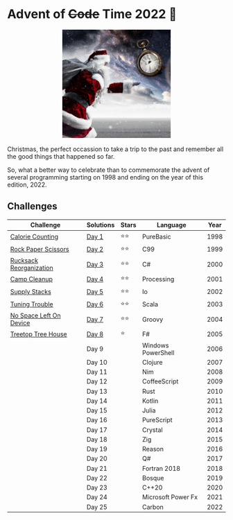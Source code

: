 # Advent of ~~Code~~ Time 2022 🎄

<p align="center">
  <img width=250 src="santa.png">
</p>

Christmas, the perfect occassion to take a trip to the past and remember all the good things that happened so far. 

So, what a better way to celebrate than to commemorate the advent of several programming starting on 1998 and ending on the year of this edition, 2022.

## Challenges

| Challenge                                                       | Solutions         | Stars | Language           | Year |
|-----------------------------------------------------------------|-------------------|-------|--------------------|------|
| [Calorie Counting](https://adventofcode.com/2022/day/1)         | [Day 1](Day%201/) | ⭐⭐    | PureBasic          | 1998 |
| [Rock Paper Scissors](https://adventofcode.com/2022/day/2)      | [Day 2](Day%202/) | ⭐⭐    | C99                | 1999 |
| [Rucksack Reorganization ](https://adventofcode.com/2022/day/3) | [Day 3](Day%203/) | ⭐⭐    | C#                 | 2000 |
| [Camp Cleanup](https://adventofcode.com/2022/day/4)             | [Day 4](Day%204/) | ⭐⭐    | Processing         | 2001 |
| [Supply Stacks](https://adventofcode.com/2022/day/5)            | [Day 5](Day%205/) | ⭐⭐    | Io                 | 2002 |
| [Tuning Trouble](https://adventofcode.com/2022/day/6)           | [Day 6](Day%206/) | ⭐⭐    | Scala              | 2003 |
| [No Space Left On Device](https://adventofcode.com/2022/day/7)  | [Day 7](Day%207/) | ⭐⭐    | Groovy             | 2004 |
| [Treetop Tree House](https://adventofcode.com/2022/day/8)       | [Day 8](Day%208/) | ⭐     | F#                 | 2005 |
|                                                                 | Day 9             |       | Windows PowerShell | 2006 |
|                                                                 | Day 10            |       | Clojure            | 2007 |
|                                                                 | Day 11            |       | Nim                | 2008 |
|                                                                 | Day 12            |       | CoffeeScript       | 2009 |
|                                                                 | Day 13            |       | Rust               | 2010 |
|                                                                 | Day 14            |       | Kotlin             | 2011 |
|                                                                 | Day 15            |       | Julia              | 2012 |
|                                                                 | Day 16            |       | PureScript         | 2013 |
|                                                                 | Day 17            |       | Crystal            | 2014 |
|                                                                 | Day 18            |       | Zig                | 2015 |
|                                                                 | Day 19            |       | Reason             | 2016 |
|                                                                 | Day 20            |       | Q#                 | 2017 |
|                                                                 | Day 21            |       | Fortran 2018       | 2018 |
|                                                                 | Day 22            |       | Bosque             | 2019 |
|                                                                 | Day 23            |       | C++20              | 2020 |
|                                                                 | Day 24            |       | Microsoft Power Fx | 2021 |
|                                                                 | Day 25            |       | Carbon             | 2022 |
